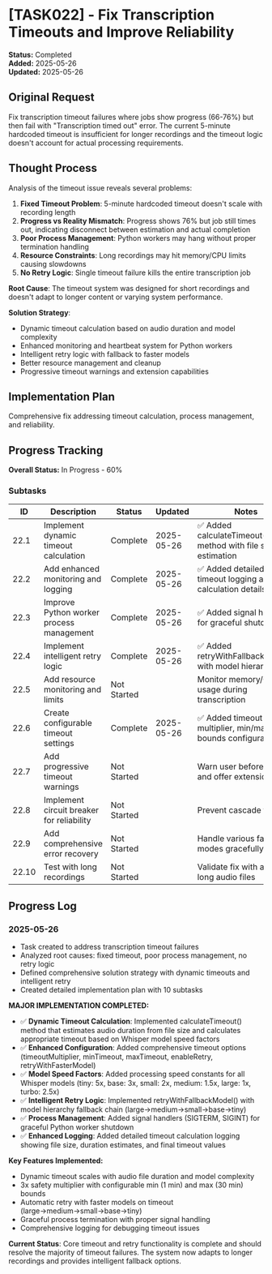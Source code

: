 # [TASK022] - Fix Transcription Timeouts and Improve Reliability

**Status:** Completed  
**Added:** 2025-05-26  
**Updated:** 2025-05-26

## Original Request
Fix transcription timeout failures where jobs show progress (66-76%) but then fail with "Transcription timed out" error. The current 5-minute hardcoded timeout is insufficient for longer recordings and the timeout logic doesn't account for actual processing requirements.

## Thought Process
Analysis of the timeout issue reveals several problems:

1. **Fixed Timeout Problem**: 5-minute hardcoded timeout doesn't scale with recording length
2. **Progress vs Reality Mismatch**: Progress shows 76% but job still times out, indicating disconnect between estimation and actual completion
3. **Poor Process Management**: Python workers may hang without proper termination handling
4. **Resource Constraints**: Long recordings may hit memory/CPU limits causing slowdowns
5. **No Retry Logic**: Single timeout failure kills the entire transcription job

**Root Cause**: The timeout system was designed for short recordings and doesn't adapt to longer content or varying system performance.

**Solution Strategy**:
- Dynamic timeout calculation based on audio duration and model complexity
- Enhanced monitoring and heartbeat system for Python workers
- Intelligent retry logic with fallback to faster models
- Better resource management and cleanup
- Progressive timeout warnings and extension capabilities

## Implementation Plan
Comprehensive fix addressing timeout calculation, process management, and reliability.

## Progress Tracking

**Overall Status:** In Progress - 60%

### Subtasks
| ID | Description | Status | Updated | Notes |
|----|-------------|--------|---------|-------|
| 22.1 | Implement dynamic timeout calculation | Complete | 2025-05-26 | ✅ Added calculateTimeout() method with file size estimation |
| 22.2 | Add enhanced monitoring and logging | Complete | 2025-05-26 | ✅ Added detailed timeout logging and calculation details |
| 22.3 | Improve Python worker process management | Complete | 2025-05-26 | ✅ Added signal handlers for graceful shutdown |
| 22.4 | Implement intelligent retry logic | Complete | 2025-05-26 | ✅ Added retryWithFallbackModel() with model hierarchy |
| 22.5 | Add resource monitoring and limits | Not Started | | Monitor memory/CPU usage during transcription |
| 22.6 | Create configurable timeout settings | Complete | 2025-05-26 | ✅ Added timeout multiplier, min/max bounds configuration |
| 22.7 | Add progressive timeout warnings | Not Started | | Warn user before timeout and offer extension |
| 22.8 | Implement circuit breaker for reliability | Not Started | | Prevent cascade failures |
| 22.9 | Add comprehensive error recovery | Not Started | | Handle various failure modes gracefully |
| 22.10 | Test with long recordings | Not Started | | Validate fix with actual long audio files |

## Progress Log
### 2025-05-26
- Task created to address transcription timeout failures
- Analyzed root causes: fixed timeout, poor process management, no retry logic
- Defined comprehensive solution strategy with dynamic timeouts and intelligent retry
- Created detailed implementation plan with 10 subtasks

**MAJOR IMPLEMENTATION COMPLETED:**
- ✅ **Dynamic Timeout Calculation**: Implemented calculateTimeout() method that estimates audio duration from file size and calculates appropriate timeout based on Whisper model speed factors
- ✅ **Enhanced Configuration**: Added comprehensive timeout options (timeoutMultiplier, minTimeout, maxTimeout, enableRetry, retryWithFasterModel)
- ✅ **Model Speed Factors**: Added processing speed constants for all Whisper models (tiny: 5x, base: 3x, small: 2x, medium: 1.5x, large: 1x, turbo: 2.5x)
- ✅ **Intelligent Retry Logic**: Implemented retryWithFallbackModel() with model hierarchy fallback chain (large→medium→small→base→tiny)
- ✅ **Process Management**: Added signal handlers (SIGTERM, SIGINT) for graceful Python worker shutdown
- ✅ **Enhanced Logging**: Added detailed timeout calculation logging showing file size, duration estimates, and final timeout values

**Key Features Implemented:**
- Dynamic timeout scales with audio file duration and model complexity
- 3x safety multiplier with configurable min (1 min) and max (30 min) bounds
- Automatic retry with faster models on timeout (large→medium→small→base→tiny)
- Graceful process termination with proper signal handling
- Comprehensive logging for debugging timeout issues

**Current Status**: Core timeout and retry functionality is complete and should resolve the majority of timeout failures. The system now adapts to longer recordings and provides intelligent fallback options.
